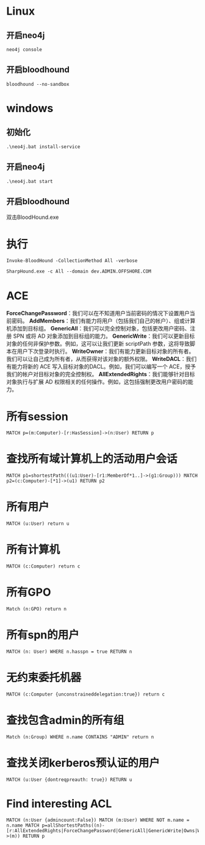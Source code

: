 # Linux

## 开启neo4j
```
neo4j console
```

## 开启bloodhound
```
bloodhound --no-sandbox
```

# windows
## 初始化
```
.\neo4j.bat install-service
```

## 开启neo4j
```
.\neo4j.bat start
```

## 开启bloodhound

双击BloodHound.exe




# 执行
```
Invoke-BloodHound -CollectionMethod All -verbose

SharpHound.exe -c All --domain dev.ADMIN.OFFSHORE.COM
```


# ACE

**ForceChangePassword**：我们可以在不知道用户当前密码的情况下设置用户当前密码。
**AddMembers**：我们有能力将用户（包括我们自己的帐户）、组或计算机添加到目标组。
**GenericAll**：我们可以完全控制对象，包括更改用户密码、注册 SPN 或将 AD 对象添加到目标组的能力。
**GenericWrite**：我们可以更新目标对象的任何非保护参数。例如，这可以让我们更新 scriptPath 参数，这将导致脚本在用户下次登录时执行。
**WriteOwner**：我们有能力更新目标对象的所有者。我们可以让自己成为所有者，从而获得对该对象的额外权限。
**WriteDACL**：我们有能力将新的 ACE 写入目标对象的DACL。例如，我们可以编写一个 ACE，授予我们的帐户对目标对象的完全控制权。
**AllExtendedRights**：我们能够针对目标对象执行与扩展 AD 权限相关的任何操作。例如，这包括强制更改用户密码的能力。



# 所有session

```
MATCH p=(m:Computer)-[r:HasSession]->(n:User) RETURN p
```

# 查找所有域计算机上的活动用户会话

```
MATCH p1=shortestPath(((u1:User)-[r1:MemberOf*1..]->(g1:Group))) MATCH p2=(c:Computer)-[*1]->(u1) RETURN p2
```

# 所有用户

```
MATCH (u:User) return u
```

# 所有计算机

```
MATCH (c:Computer) return c
```

# 所有GPO

```
Match (n:GPO) return n
```

# 所有spn的用户

```
MATCH (n: User) WHERE n.hasspn = true RETURN n
```

# 无约束委托机器

```
MATCH (c:Computer {unconstraineddelegation:true}) return c
```

# 查找包含admin的所有组

```
Match (n:Group) WHERE n.name CONTAINS "ADMIN" return n
```

# 查找关闭kerberos预认证的用户

```
MATCH (u:User {dontreqpreauth: true}) RETURN u
```

# Find interesting ACL

```
MATCH (n:User {admincount:False}) MATCH (m:User) WHERE NOT m.name = n.name MATCH p=allShortestPaths((n)-[r:AllExtendedRights|ForceChangePassword|GenericAll|GenericWrite|Owns|WriteDacl|WriteOwner*1..]->(m)) RETURN p
```